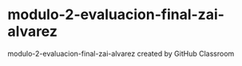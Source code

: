 # modulo-2-evaluacion-final-zai-alvarez
modulo-2-evaluacion-final-zai-alvarez created by GitHub Classroom
